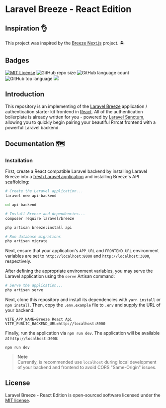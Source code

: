 # Laravel Breeze - React Edition

## Inspiration :ok_hand:

This project was inspired by the [Breeze Next.js](https://github.com/laravel/breeze-next) project. 🏝️

## Badges

[![MIT License](https://img.shields.io/badge/License-MIT-orange.svg)](https://choosealicense.com/licenses/mit/)
![GitHub repo size](https://img.shields.io/github/repo-size/dmarsal90/laravel-react-authentication?color=yellow&style=plastic)
![GitHub language count](https://img.shields.io/github/languages/count/dmarsal90/laravel-react-authentication?color=red)
![GitHub top language](https://img.shields.io/github/languages/top/dmarsal90/laravel-react-authentication?style=plastic)
<a href="https://github.com/dmarsal90/dmarsal90"><img src="https://img.shields.io/badge/status-updating-brightgreen.svg"></a>


## Introduction

This repository is an implementing of the [Laravel Breeze](https://laravel.com/docs/starter-kits) application / authentication starter kit frontend in [React](https://react.dev/). All of the authentication boilerplate is already written for you - powered by [Laravel Sanctum](https://laravel.com/docs/sanctum), allowing you to quickly begin pairing your beautiful Rrrcat frontend with a powerful Laravel backend.

## Documentation :world_map:

### Installation

First, create a React compatible Laravel backend by installing Laravel Breeze into a [fresh Laravel application](https://laravel.com/docs/installation) and installing Breeze's API scaffolding:

```bash
# Create the Laravel application...
laravel new api-backend

cd api-backend

# Install Breeze and dependencies...
composer require laravel/breeze

php artisan breeze:install api

# Run database migrations
php artisan migrate
```

Next, ensure that your application's `APP_URL` and `FRONTEND_URL` environment variables are set to `http://localhost:8000` and `http://localhost:3000`, respectively.

After defining the appropriate environment variables, you may serve the Laravel application using the `serve` Artisan command:

```bash
# Serve the application...
php artisan serve
```

Next, clone this repository and install its dependencies with `yarn install` or `npm install`. Then, copy the `.env.example` file to `.env` and supply the URL of your backend:

```
VITE_APP_NAME=Breeze React Api
VITE_PUBLIC_BACKEND_URL=http://localhost:8000
```

Finally, run the application via `npm run dev`. The application will be available at `http://localhost:3000`:

```
npm run dev
```

> **Note**  
> Currently, is recommended use `localhost` during local development of your backend and frontend to avoid CORS "Same-Origin" issues.

## License

Laravel Breeze - React Edition is open-sourced software licensed under the [MIT license](LICENSE.md).

